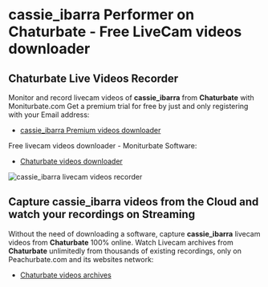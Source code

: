 # cassie_ibarra Performer on Chaturbate - Free LiveCam videos downloader

## Chaturbate Live Videos Recorder

Monitor and record livecam videos of **cassie_ibarra** from **Chaturbate** with Moniturbate.com
Get a premium trial for free by just and only registering with your Email address:
* [cassie_ibarra Premium videos downloader](https://moniturbate.com/request-demo-licence-key.html)

Free livecam videos downloader - Moniturbate Software:
* [Chaturbate videos downloader](https://moniturbate.com/moniturbate-download-software.html)

![cassie_ibarra livecam videos recorder](https://peachurnet.com/templates/moniturbate-software.png)


## Capture cassie_ibarra videos from the Cloud and watch your recordings on Streaming

Without the need of downloading a software, capture **cassie_ibarra** livecam videos from **Chaturbate** 100% online.
Watch Livecam archives from **Chaturbate** unlimitedly from thousands of existing recordings, only on Peachurbate.com and its websites network:
* [Chaturbate videos archives](https://peachurnet.com/)